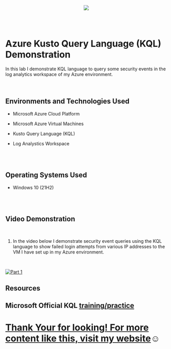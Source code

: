 <p align="center">
<img src="https://imgur.com/aQpNKPX.png alt="Traffic Examination"/>  
</p>
<br />
<br />

<h1>Azure Kusto Query Language (KQL) Demonstration</h1>
In this lab I demonstrate KQL language to query some security events in the log analytics workspace of my Azure environment.<br />
<br />
<br />


<h2>Environments and Technologies Used</h2>

- Microsoft Azure Cloud Platform

- Microsoft Azure Virtual Machines

- Kusto Query Language (KQL)

- Log Analystics Workspace
<br />
<br />


<h2>Operating Systems Used </h2>

- Windows 10 (21H2)
<br />
<br />


<h2>Video Demonstration</h2>
<br />

1. In the video below I demonstrate security event queries using the KQL language to show failed login attempts from various IP addresses to the VM I have set up in my Azure environment.
<br />

[![Part 1](https://i.vimeocdn.com/video/1650854818-42ab820ebabfe6cc91040a3f961c364a9fa75630a1e730b835bc06e6a3a94c2b-d_295x166?r=pad)](https://vimeo.com/815713640 "KQL Demo Lab")

<h2>Resources</h2>


<h2> Microsoft Official KQL <a href="https://learn.microsoft.com/en-us/training/modules/write-first-query-kusto-query-language/"> training/practice</h2> 


<h1>Thank Your for looking! For more content like this, visit <a href="https://exemplarysecurity.com">my website</a>☺</h1>






